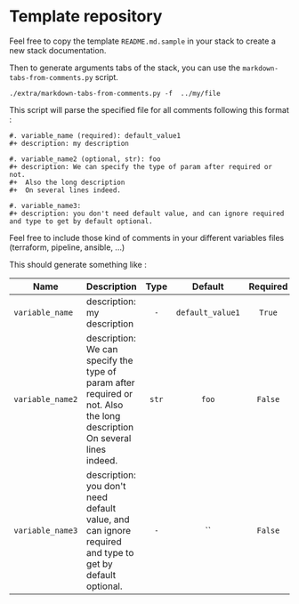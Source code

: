 # Template repository

Feel free to copy the template `README.md.sample` in your stack to create a new stack documentation.

Then to generate arguments tabs of the stack, you can use the `markdown-tabs-from-comments.py` script.

```
./extra/markdown-tabs-from-comments.py -f  ../my/file
```

This script will parse the specified file for all comments following this format :

```
#. variable_name (required): default_value1
#+ description: my description

#. variable_name2 (optional, str): foo
#+ description: We can specify the type of param after required or not.
#+  Also the long description
#+  On several lines indeed.

#. variable_name3: 
#+ description: you don't need default value, and can ignore required and type to get by default optional.
```

Feel free to include those kind of comments in your different variables files (terraform, pipeline, ansible, ...)


This should generate something like :

|Name|Description|Type|Default|Required|
|---|---|:---:|:---:|:---:|
|`variable_name`|description: my description|`-`|`default_value1`|`True`|
|`variable_name2`|description: We can specify the type of param after required or not. Also the long description On several lines indeed.|`str`|`foo`|`False`|
|`variable_name3`|description: you don't need default value, and can ignore required and type to get by default optional.|`-`|``|`False`|
